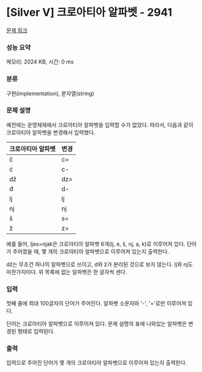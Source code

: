 # [Silver Ⅴ] 크로아티아 알파벳 - 2941

[문제 링크](https://www.acmicpc.net/problem/2941) 

### 성능 요약

메모리: 2024 KB, 시간: 0 ms

### 분류

구현(implementation), 문자열(string)

### 문제 설명

<p>예전에는 운영체제에서 크로아티아 알파벳을 입력할 수가 없었다. 따라서, 다음과 같이 크로아티아 알파벳을 변경해서 입력했다.</p>

<table class="table table-bordered table-center-20 th-center td-center">
    <thead>
        <tr>
            <th>크로아티아 알파벳</th>
            <th>변경</th>
        </tr>
    </thead>
    <tbody>
        <tr>
            <td>č</td>
            <td>c=</td>
        </tr>
        <tr>
            <td>ć</td>
            <td>c-</td>
        </tr>
        <tr>
            <td>dž</td>
            <td>dz=</td>
        </tr>
        <tr>
            <td>đ</td>
            <td>d-</td>
        </tr>
        <tr>
            <td>lj</td>
            <td>lj</td>
        </tr>
        <tr>
            <td>nj</td>
            <td>nj</td>
        </tr>
        <tr>
            <td>š</td>
            <td>s=</td>
        </tr>
        <tr>
            <td>ž</td>
            <td>z=</td>
        </tr>
    </tbody>
</table>

<p>예를 들어, ljes=njak은 크로아티아 알파벳 6개(lj, e, š, nj, a, k)로 이루어져 있다. 단어가 주어졌을 때, 몇 개의 크로아티아 알파벳으로 이루어져 있는지 출력한다.

dž는 무조건 하나의 알파벳으로 쓰이고, d와 ž가 분리된 것으로 보지 않는다. lj와 nj도 마찬가지이다. 위 목록에 없는 알파벳은 한 글자씩 센다.</p>

### 입력 

 <p>첫째 줄에 최대 100글자의 단어가 주어진다. 알파벳 소문자와 '-', '='로만 이루어져 있다.

단어는 크로아티아 알파벳으로 이루어져 있다. 문제 설명의 표에 나와있는 알파벳은 변경된 형태로 입력된다.</p>

### 출력 

 <p>입력으로 주어진 단어가 몇 개의 크로아티아 알파벳으로 이루어져 있는지 출력한다.</p>